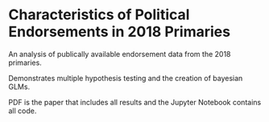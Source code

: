 # Characteristics of Political Endorsements in 2018 Primaries
An analysis of publically available endorsement data from the 2018 primaries.

Demonstrates multiple hypothesis testing and the creation of bayesian GLMs.

PDF is the paper that includes all results and the Jupyter Notebook contains all code.
